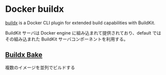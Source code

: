 # Docker buildx

[buildx](https://github.com/docker/buildx) is a Docker CLI plugin for extended build capabilities with BuildKit.

BuildKit サーバは Docker engine に組み込まれて提供されており、default ではその組み込まれた BuildKit サーバコンポーネントを利用する。

## [Buildx Bake](https://docs.docker.com/build/bake/)

複数のイメージを並列でビルドする
